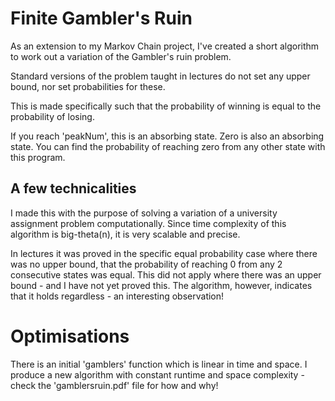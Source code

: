 # Finite Gambler's Ruin
As an extension to my Markov Chain project, I've created a short algorithm to work out a variation of the Gambler's ruin problem.

Standard versions of the problem taught in lectures do not set any upper bound, nor set probabilities for these.

This is made specifically such that the probability of winning is equal to the probability of losing.

If you reach 'peakNum', this is an absorbing state. Zero is also an absorbing state. You can find the probability of reaching zero from any other state with this program.

## A few technicalities
I made this with the purpose of solving a variation of a university assignment problem computationally. Since time complexity of this algorithm is big-theta(n), it is very scalable and precise.

In lectures it was proved in the specific equal probability case where there was no upper bound, that the probability of reaching 0 from any 2 consecutive states was equal. This did not apply where there was an upper bound - and I have not yet proved this. The algorithm, however, indicates that it holds regardless - an interesting observation!

# Optimisations
There is an initial 'gamblers' function which is linear in time and space. I produce a new algorithm with constant runtime and space complexity - check the 'gamblersruin.pdf' file for how and why!
